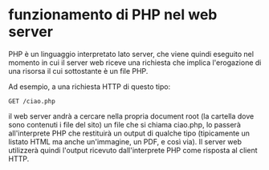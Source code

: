 # funzionamento di PHP nel web server
PHP è un linguaggio interpretato lato server, che viene quindi eseguito nel momento in cui il server web
riceve una richiesta che implica l'erogazione di una risorsa il cui sottostante è un file PHP.

Ad esempio, a una richiesta HTTP di questo tipo:

```
GET /ciao.php
```

il web server andrà a cercare nella propria document root (la cartella dove sono contenuti i file del sito)
un file che si chiama ciao.php, lo passerà all'interprete PHP che restituirà un output di qualche tipo
(tipicamente un listato HTML ma anche un'immagine, un PDF, e così via). Il server web utilizzerà quindi
l'output ricevuto dall'interprete PHP come risposta al client HTTP.
